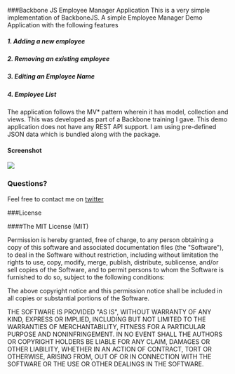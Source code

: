###Backbone JS Employee Manager Application
This is a very simple implementation of BackboneJS. A simple Employee Manager Demo Application with the following features

##### 1. Adding a new employee
##### 2. Removing an existing employee
##### 3. Editing an Employee Name
##### 4. Employee List

The application follows the MV* pattern wherein it has model, collection and views. This was developed as part of a Backbone training I gave.
This demo application does not have any REST API support. I am using pre-defined JSON data which is bundled along with the package.

#### Screenshot
<img src="http://jsphkhan.github.io/BackboneExamples/EmployeeManager/app_screenshot/screen.png" />

### Questions?
Feel free to contact me on [twitter](https://twitter.com/joseph_rialab)

###License

####The MIT License (MIT)

Permission is hereby granted, free of charge, to any person obtaining a copy
of this software and associated documentation files (the "Software"), to deal
in the Software without restriction, including without limitation the rights
to use, copy, modify, merge, publish, distribute, sublicense, and/or sell
copies of the Software, and to permit persons to whom the Software is
furnished to do so, subject to the following conditions:

The above copyright notice and this permission notice shall be included in
all copies or substantial portions of the Software.

THE SOFTWARE IS PROVIDED "AS IS", WITHOUT WARRANTY OF ANY KIND, EXPRESS OR
IMPLIED, INCLUDING BUT NOT LIMITED TO THE WARRANTIES OF MERCHANTABILITY,
FITNESS FOR A PARTICULAR PURPOSE AND NONINFRINGEMENT. IN NO EVENT SHALL THE
AUTHORS OR COPYRIGHT HOLDERS BE LIABLE FOR ANY CLAIM, DAMAGES OR OTHER
LIABILITY, WHETHER IN AN ACTION OF CONTRACT, TORT OR OTHERWISE, ARISING FROM,
OUT OF OR IN CONNECTION WITH THE SOFTWARE OR THE USE OR OTHER DEALINGS IN
THE SOFTWARE.


